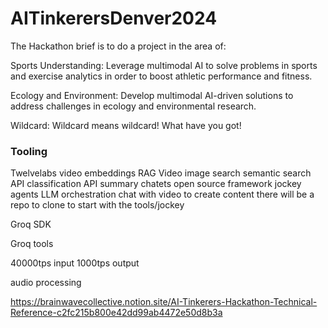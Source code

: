 # AITinkerersDenver2024

The Hackathon brief is to do a project in the area of:

Sports Understanding: Leverage multimodal AI to solve problems in sports and exercise analytics in order to boost athletic performance and fitness.

Ecology and Environment: Develop multimodal AI-driven solutions to address challenges in ecology and environmental research.

Wildcard: Wildcard means wildcard! What have you got!

### Tooling

Twelvelabs video
   embeddings 
   RAG
   Video image search
     semantic search API
   classification API
     summary
     chatets
   open source framework jockey 
      agents 
      LLM orchestration 
      chat with video to create content 
      there will be a repo to clone to start with the tools/jockey 


Groq SDK

  Groq tools

  40000tps input 1000tps output 

  audio processing 

https://brainwavecollective.notion.site/AI-Tinkerers-Hackathon-Technical-Reference-c2fc215b800e42dd99ab4472e50d8b3a